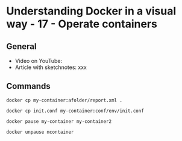 # Understanding Docker in a visual way - 17 - Operate containers

## General

* Video on YouTube: 
* Article with sketchnotes: xxx

## Commands

```
docker cp my-container:afolder/report.xml .

docker cp init.conf my-container:conf/env/init.conf

docker pause my-container my-container2

docker unpause mcontainer
```
